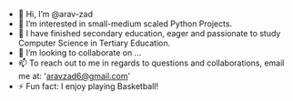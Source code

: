 - 👋 Hi, I’m @arav-zad
- 👀 I’m interested in small-medium scaled Python Projects.
- 🌱 I have finished secondary education, eager and passionate to study Computer Science in Tertiary Education.
- 💞️ I’m looking to collaborate on ...
- 📫 To reach out to me in regards to questions and collaborations, email me at: 'aravzad6@gmail.com'
- ⚡ Fun fact: I enjoy playing Basketball!



<!---
arav-zad/arav-zad is a ✨ special ✨ repository because its `README.md` (this file) appears on your GitHub profile.
You can click the Preview link to take a look at your changes.
--->
